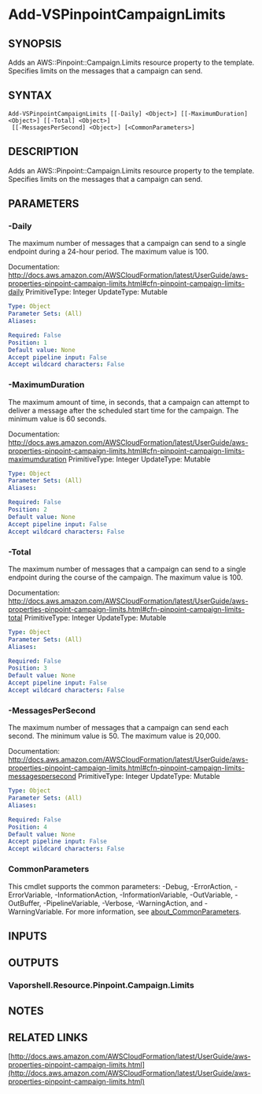 # Add-VSPinpointCampaignLimits

## SYNOPSIS
Adds an AWS::Pinpoint::Campaign.Limits resource property to the template.
Specifies limits on the messages that a campaign can send.

## SYNTAX

```
Add-VSPinpointCampaignLimits [[-Daily] <Object>] [[-MaximumDuration] <Object>] [[-Total] <Object>]
 [[-MessagesPerSecond] <Object>] [<CommonParameters>]
```

## DESCRIPTION
Adds an AWS::Pinpoint::Campaign.Limits resource property to the template.
Specifies limits on the messages that a campaign can send.

## PARAMETERS

### -Daily
The maximum number of messages that a campaign can send to a single endpoint during a 24-hour period.
The maximum value is 100.

Documentation: http://docs.aws.amazon.com/AWSCloudFormation/latest/UserGuide/aws-properties-pinpoint-campaign-limits.html#cfn-pinpoint-campaign-limits-daily
PrimitiveType: Integer
UpdateType: Mutable

```yaml
Type: Object
Parameter Sets: (All)
Aliases:

Required: False
Position: 1
Default value: None
Accept pipeline input: False
Accept wildcard characters: False
```

### -MaximumDuration
The maximum amount of time, in seconds, that a campaign can attempt to deliver a message after the scheduled start time for the campaign.
The minimum value is 60 seconds.

Documentation: http://docs.aws.amazon.com/AWSCloudFormation/latest/UserGuide/aws-properties-pinpoint-campaign-limits.html#cfn-pinpoint-campaign-limits-maximumduration
PrimitiveType: Integer
UpdateType: Mutable

```yaml
Type: Object
Parameter Sets: (All)
Aliases:

Required: False
Position: 2
Default value: None
Accept pipeline input: False
Accept wildcard characters: False
```

### -Total
The maximum number of messages that a campaign can send to a single endpoint during the course of the campaign.
The maximum value is 100.

Documentation: http://docs.aws.amazon.com/AWSCloudFormation/latest/UserGuide/aws-properties-pinpoint-campaign-limits.html#cfn-pinpoint-campaign-limits-total
PrimitiveType: Integer
UpdateType: Mutable

```yaml
Type: Object
Parameter Sets: (All)
Aliases:

Required: False
Position: 3
Default value: None
Accept pipeline input: False
Accept wildcard characters: False
```

### -MessagesPerSecond
The maximum number of messages that a campaign can send each second.
The minimum value is 50.
The maximum value is 20,000.

Documentation: http://docs.aws.amazon.com/AWSCloudFormation/latest/UserGuide/aws-properties-pinpoint-campaign-limits.html#cfn-pinpoint-campaign-limits-messagespersecond
PrimitiveType: Integer
UpdateType: Mutable

```yaml
Type: Object
Parameter Sets: (All)
Aliases:

Required: False
Position: 4
Default value: None
Accept pipeline input: False
Accept wildcard characters: False
```

### CommonParameters
This cmdlet supports the common parameters: -Debug, -ErrorAction, -ErrorVariable, -InformationAction, -InformationVariable, -OutVariable, -OutBuffer, -PipelineVariable, -Verbose, -WarningAction, and -WarningVariable. For more information, see [about_CommonParameters](http://go.microsoft.com/fwlink/?LinkID=113216).

## INPUTS

## OUTPUTS

### Vaporshell.Resource.Pinpoint.Campaign.Limits
## NOTES

## RELATED LINKS

[http://docs.aws.amazon.com/AWSCloudFormation/latest/UserGuide/aws-properties-pinpoint-campaign-limits.html](http://docs.aws.amazon.com/AWSCloudFormation/latest/UserGuide/aws-properties-pinpoint-campaign-limits.html)

